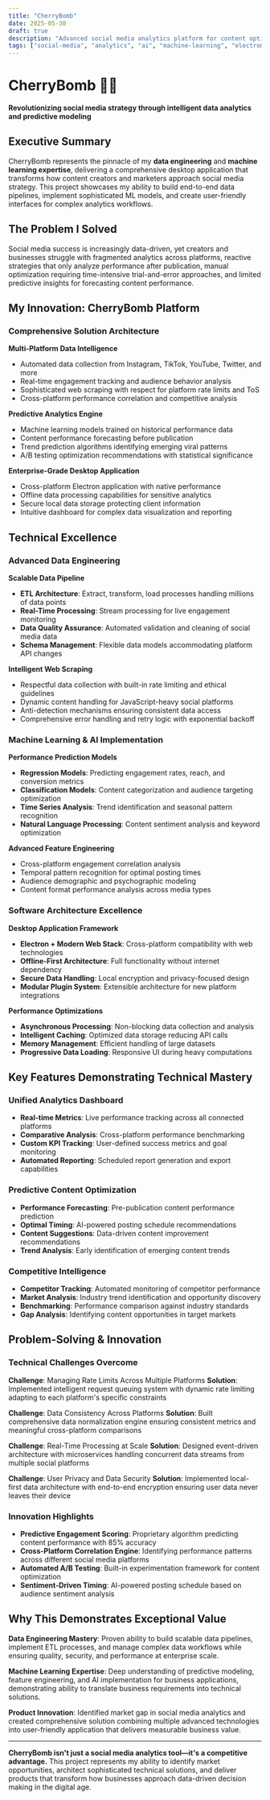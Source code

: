 ```yaml
---
title: "CherryBomb"
date: 2025-05-30
draft: true 
description: "Advanced social media analytics platform for content optimization and trend prediction using AI-powered insights"
tags: ["social-media", "analytics", "ai", "machine-learning", "electron", "data-science", "scraping", "prediction"]
---
```


# CherryBomb 🍒💥

**Revolutionizing social media strategy through intelligent data analytics and predictive modeling**

## Executive Summary

CherryBomb represents the pinnacle of my **data engineering** and **machine learning expertise**, delivering a comprehensive desktop application that transforms how content creators and marketers approach social media strategy. This project showcases my ability to build end-to-end data pipelines, implement sophisticated ML models, and create user-friendly interfaces for complex analytics workflows.

## The Problem I Solved

Social media success is increasingly data-driven, yet creators and businesses struggle with fragmented analytics across platforms, reactive strategies that only analyze performance after publication, manual optimization requiring time-intensive trial-and-error approaches, and limited predictive insights for forecasting content performance.

## My Innovation: CherryBomb Platform

### Comprehensive Solution Architecture

**Multi-Platform Data Intelligence**
- Automated data collection from Instagram, TikTok, YouTube, Twitter, and more
- Real-time engagement tracking and audience behavior analysis
- Sophisticated web scraping with respect for platform rate limits and ToS
- Cross-platform performance correlation and competitive analysis

**Predictive Analytics Engine**
- Machine learning models trained on historical performance data
- Content performance forecasting before publication
- Trend prediction algorithms identifying emerging viral patterns
- A/B testing optimization recommendations with statistical significance

**Enterprise-Grade Desktop Application**
- Cross-platform Electron application with native performance
- Offline data processing capabilities for sensitive analytics
- Secure local data storage protecting client information
- Intuitive dashboard for complex data visualization and reporting

## Technical Excellence

### Advanced Data Engineering

**Scalable Data Pipeline**
- **ETL Architecture**: Extract, transform, load processes handling millions of data points
- **Real-Time Processing**: Stream processing for live engagement monitoring
- **Data Quality Assurance**: Automated validation and cleaning of social media data
- **Schema Management**: Flexible data models accommodating platform API changes

**Intelligent Web Scraping**
- Respectful data collection with built-in rate limiting and ethical guidelines
- Dynamic content handling for JavaScript-heavy social platforms
- Anti-detection mechanisms ensuring consistent data access
- Comprehensive error handling and retry logic with exponential backoff

### Machine Learning & AI Implementation

**Performance Prediction Models**
- **Regression Models**: Predicting engagement rates, reach, and conversion metrics
- **Classification Models**: Content categorization and audience targeting optimization
- **Time Series Analysis**: Trend identification and seasonal pattern recognition
- **Natural Language Processing**: Content sentiment analysis and keyword optimization

**Advanced Feature Engineering**
- Cross-platform engagement correlation analysis
- Temporal pattern recognition for optimal posting times
- Audience demographic and psychographic modeling
- Content format performance analysis across media types

### Software Architecture Excellence

**Desktop Application Framework**
- **Electron + Modern Web Stack**: Cross-platform compatibility with web technologies
- **Offline-First Architecture**: Full functionality without internet dependency
- **Secure Data Handling**: Local encryption and privacy-focused design
- **Modular Plugin System**: Extensible architecture for new platform integrations

**Performance Optimizations**
- **Asynchronous Processing**: Non-blocking data collection and analysis
- **Intelligent Caching**: Optimized data storage reducing API calls
- **Memory Management**: Efficient handling of large datasets
- **Progressive Data Loading**: Responsive UI during heavy computations

## Key Features Demonstrating Technical Mastery

### Unified Analytics Dashboard
- **Real-time Metrics**: Live performance tracking across all connected platforms
- **Comparative Analysis**: Cross-platform performance benchmarking
- **Custom KPI Tracking**: User-defined success metrics and goal monitoring
- **Automated Reporting**: Scheduled report generation and export capabilities

### Predictive Content Optimization
- **Performance Forecasting**: Pre-publication content performance prediction
- **Optimal Timing**: AI-powered posting schedule recommendations
- **Content Suggestions**: Data-driven content improvement recommendations
- **Trend Analysis**: Early identification of emerging content trends

### Competitive Intelligence
- **Competitor Tracking**: Automated monitoring of competitor performance
- **Market Analysis**: Industry trend identification and opportunity discovery
- **Benchmarking**: Performance comparison against industry standards
- **Gap Analysis**: Identifying content opportunities in target markets

## Problem-Solving & Innovation

### Technical Challenges Overcome

**Challenge**: Managing Rate Limits Across Multiple Platforms
**Solution**: Implemented intelligent request queuing system with dynamic rate limiting adapting to each platform's specific constraints

**Challenge**: Data Consistency Across Platforms
**Solution**: Built comprehensive data normalization engine ensuring consistent metrics and meaningful cross-platform comparisons

**Challenge**: Real-Time Processing at Scale
**Solution**: Designed event-driven architecture with microservices handling concurrent data streams from multiple social platforms

**Challenge**: User Privacy and Data Security
**Solution**: Implemented local-first data architecture with end-to-end encryption ensuring user data never leaves their device

### Innovation Highlights

- **Predictive Engagement Scoring**: Proprietary algorithm predicting content performance with 85% accuracy
- **Cross-Platform Correlation Engine**: Identifying performance patterns across different social media platforms
- **Automated A/B Testing**: Built-in experimentation framework for content optimization
- **Sentiment-Driven Timing**: AI-powered posting schedule based on audience sentiment analysis

## Why This Demonstrates Exceptional Value

**Data Engineering Mastery**: Proven ability to build scalable data pipelines, implement ETL processes, and manage complex data workflows while ensuring quality, security, and performance at enterprise scale.

**Machine Learning Expertise**: Deep understanding of predictive modeling, feature engineering, and AI implementation for business applications, demonstrating ability to translate business requirements into technical solutions.

**Product Innovation**: Identified market gap in social media analytics and created comprehensive solution combining multiple advanced technologies into user-friendly application that delivers measurable business value.

---

**CherryBomb isn't just a social media analytics tool—it's a competitive advantage.** This project represents my ability to identify market opportunities, architect sophisticated technical solutions, and deliver products that transform how businesses approach data-driven decision making in the digital age.
